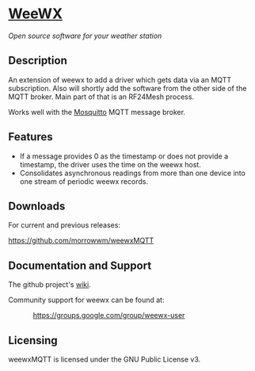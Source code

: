 <h1>
  <a href='http://www.weewx.com'>WeeWX</a>
</h1>
<p><i>Open source software for your weather station</i></p>

<h2>Description</h2>
<p>An extension of weewx to add a driver which gets data via an MQTT subscription. Also will shortly add the software from the other side of the MQTT broker. Main part of that is an RF24Mesh process.
</p>

<p>Works well with the <a href='https://mosquitto.org/'>Mosquitto</a> MQTT message broker.</p>
<h2>Features</h2>
<ul>
  <li>If a message provides 0 as the timestamp or does not provide a timestamp, the driver uses the time on the weewx host.</li>
  <li>Consolidates asynchronous readings from more than one device into one stream of periodic weewx records.</li>
</ul>

<h2>Downloads</h2>

<p>
For current and previous releases:
</p>
<p>
<a href='https://github.com/morrowwm/weewxMQTT'>https://github.com/morrowwm/weewxMQTT</a>
</p>

<h2>Documentation and Support</h2>

<p>
The github project's <a href='https://github.com/morrowwm/weewxMQTT/wiki'>wiki</a>.

<p>
  Community support for weewx can be found at:
<p style='padding-left: 50px;'>
  <a href="https://groups.google.com/group/weewx-user">https://groups.google.com/group/weewx-user</a>
</p>

<h2>Licensing</h2>

<p>weewxMQTT is licensed under the GNU Public License v3.</p>
